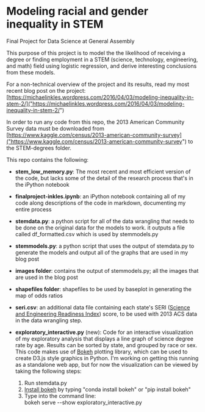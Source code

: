 # Modeling racial and gender inequality in STEM
Final Project for Data Science at General Assembly

This purpose of this project is to model the the likelihood of receiving a degree or finding employment in a STEM (science, technology, engineering, and math) field using logistic regression, and derive interesting conclusions from these models.

For a non-technical overview of the project and its results, read my most recent blog post on the project: [https://michaelinkles.wordpress.com/2016/04/03/modeling-inequality-in-stem-2/]("https://michaelinkles.wordpress.com/2016/04/03/modeling-inequality-in-stem-2/")

In order to run any code from this repo, the 2013 American Community Survey data must be downloaded from [https://www.kaggle.com/census/2013-american-community-survey]("https://www.kaggle.com/census/2013-american-community-survey") to the STEM-degrees folder.

This repo contains the following:

* __stem_low_memory.py__: The most recent and most efficient version of the code, but lacks some of the detail of the research process that's in the iPython notebook 

* __finalproject-inkles.ipynb__: an iPython notebook containing all of my code along descriptions of the code in markdown, documenting my entire process

* __stemdata.py__: a python script for all of the data wrangling that needs to be done on the original data for the models to work. it outputs a file called df_formatted.csv which is used by stemmodels.py

* __stemmodels.py__: a python script that uses the output of stemdata.py to generate the models and output all of the graphs that are used in my blog post

* __images folder__: contains the output of stemmodels.py; all the images that are used in the blog post

*  __shapefiles folder__: shapefiles to be used by baseplot in generating the map of odds ratios

* __seri.csv__: an additional data file containing each state's SERI ([Science and Engineering Readiness Index]("https://www.aps.org/units/fed/newsletters/summer2011/white-cottle.cfm")) score, to be used with 2013 ACS data in the data wrangling step.

* __exploratory_interactive.py__ (new): Code for an interactive visualization of my exploratory analysis that displays a line graph of science degree rate by age. Results can be sorted by state, and grouped by race or sex. This code makes use of [Bokeh]([http://bokeh.pydata.org/en/latest/]) plotting library, which can be used to create D3.js style graphics in Python. I'm working on getting this running as a standalone web app, but for now the visualization can be viewed by taking the following steps:
	1. Run stemdata.py
	2. [Install bokeh]([http://bokeh.pydata.org/en/latest/docs/installation.html]) by typing "conda install bokeh" or "pip install bokeh"
	3. Type into the command line:  
		bokeh serve --show exploratory_interactive.py